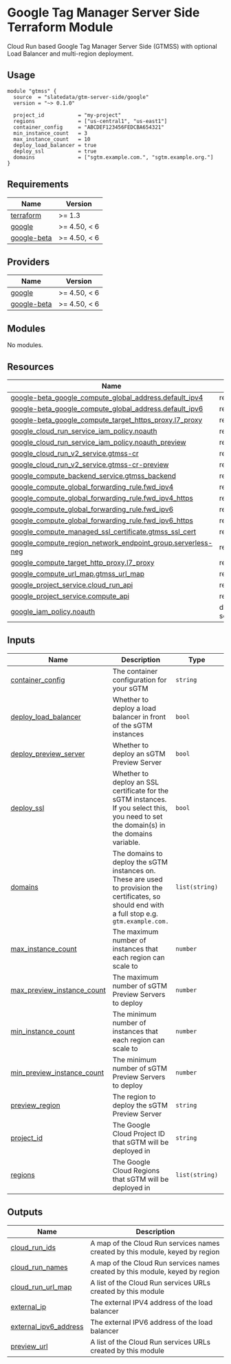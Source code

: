 # Google Tag Manager Server Side Terraform Module

Cloud Run based Google Tag Manager Server Side (GTMSS) with optional Load Balancer and multi-region deployment.

## Usage

```hcl
module "gtmss" {
  source  = "slatedata/gtm-server-side/google"
  version = "~> 0.1.0"

  project_id           = "my-project"
  regions              = ["us-central1", "us-east1"]
  container_config     = "ABCDEF123456FEDCBA654321"
  min_instance_count   = 3
  max_instance_count   = 10
  deploy_load_balancer = true
  deploy_ssl           = true
  domains              = ["sgtm.example.com.", "sgtm.example.org."]
}
```
<!-- BEGINNING OF PRE-COMMIT-TERRAFORM DOCS HOOK -->
## Requirements

| Name | Version |
|------|---------|
| <a name="requirement_terraform"></a> [terraform](#requirement\_terraform) | >= 1.3 |
| <a name="requirement_google"></a> [google](#requirement\_google) | >= 4.50, < 6 |
| <a name="requirement_google-beta"></a> [google-beta](#requirement\_google-beta) | >= 4.50, < 6 |

## Providers

| Name | Version |
|------|---------|
| <a name="provider_google"></a> [google](#provider\_google) | >= 4.50, < 6 |
| <a name="provider_google-beta"></a> [google-beta](#provider\_google-beta) | >= 4.50, < 6 |

## Modules

No modules.

## Resources

| Name | Type |
|------|------|
| [google-beta_google_compute_global_address.default_ipv4](https://registry.terraform.io/providers/hashicorp/google-beta/latest/docs/resources/google_compute_global_address) | resource |
| [google-beta_google_compute_global_address.default_ipv6](https://registry.terraform.io/providers/hashicorp/google-beta/latest/docs/resources/google_compute_global_address) | resource |
| [google-beta_google_compute_target_https_proxy.l7_proxy](https://registry.terraform.io/providers/hashicorp/google-beta/latest/docs/resources/google_compute_target_https_proxy) | resource |
| [google_cloud_run_service_iam_policy.noauth](https://registry.terraform.io/providers/hashicorp/google/latest/docs/resources/cloud_run_service_iam_policy) | resource |
| [google_cloud_run_service_iam_policy.noauth_preview](https://registry.terraform.io/providers/hashicorp/google/latest/docs/resources/cloud_run_service_iam_policy) | resource |
| [google_cloud_run_v2_service.gtmss-cr](https://registry.terraform.io/providers/hashicorp/google/latest/docs/resources/cloud_run_v2_service) | resource |
| [google_cloud_run_v2_service.gtmss-cr-preview](https://registry.terraform.io/providers/hashicorp/google/latest/docs/resources/cloud_run_v2_service) | resource |
| [google_compute_backend_service.gtmss_backend](https://registry.terraform.io/providers/hashicorp/google/latest/docs/resources/compute_backend_service) | resource |
| [google_compute_global_forwarding_rule.fwd_ipv4](https://registry.terraform.io/providers/hashicorp/google/latest/docs/resources/compute_global_forwarding_rule) | resource |
| [google_compute_global_forwarding_rule.fwd_ipv4_https](https://registry.terraform.io/providers/hashicorp/google/latest/docs/resources/compute_global_forwarding_rule) | resource |
| [google_compute_global_forwarding_rule.fwd_ipv6](https://registry.terraform.io/providers/hashicorp/google/latest/docs/resources/compute_global_forwarding_rule) | resource |
| [google_compute_global_forwarding_rule.fwd_ipv6_https](https://registry.terraform.io/providers/hashicorp/google/latest/docs/resources/compute_global_forwarding_rule) | resource |
| [google_compute_managed_ssl_certificate.gtmss_ssl_cert](https://registry.terraform.io/providers/hashicorp/google/latest/docs/resources/compute_managed_ssl_certificate) | resource |
| [google_compute_region_network_endpoint_group.serverless-neg](https://registry.terraform.io/providers/hashicorp/google/latest/docs/resources/compute_region_network_endpoint_group) | resource |
| [google_compute_target_http_proxy.l7_proxy](https://registry.terraform.io/providers/hashicorp/google/latest/docs/resources/compute_target_http_proxy) | resource |
| [google_compute_url_map.gtmss_url_map](https://registry.terraform.io/providers/hashicorp/google/latest/docs/resources/compute_url_map) | resource |
| [google_project_service.cloud_run_api](https://registry.terraform.io/providers/hashicorp/google/latest/docs/resources/project_service) | resource |
| [google_project_service.compute_api](https://registry.terraform.io/providers/hashicorp/google/latest/docs/resources/project_service) | resource |
| [google_iam_policy.noauth](https://registry.terraform.io/providers/hashicorp/google/latest/docs/data-sources/iam_policy) | data source |

## Inputs

| Name | Description | Type | Default | Required |
|------|-------------|------|---------|:--------:|
| <a name="input_container_config"></a> [container\_config](#input\_container\_config) | The container configuration for your sGTM | `string` | n/a | yes |
| <a name="input_deploy_load_balancer"></a> [deploy\_load\_balancer](#input\_deploy\_load\_balancer) | Whether to deploy a load balancer in front of the sGTM instances | `bool` | `false` | no |
| <a name="input_deploy_preview_server"></a> [deploy\_preview\_server](#input\_deploy\_preview\_server) | Whether to deploy an sGTM Preview Server | `bool` | `false` | no |
| <a name="input_deploy_ssl"></a> [deploy\_ssl](#input\_deploy\_ssl) | Whether to deploy an SSL certificate for the sGTM instances. If you select this, you need to set the domain(s) in the domains variable. | `bool` | `false` | no |
| <a name="input_domains"></a> [domains](#input\_domains) | The domains to deploy the sGTM instances on. These are used to provision the certificates, so should end with a full stop e.g. `gtm.example.com.` | `list(string)` | `[]` | no |
| <a name="input_max_instance_count"></a> [max\_instance\_count](#input\_max\_instance\_count) | The maximum number of instances that each region can scale to | `number` | `10` | no |
| <a name="input_max_preview_instance_count"></a> [max\_preview\_instance\_count](#input\_max\_preview\_instance\_count) | The maximum number of sGTM Preview Servers to deploy | `number` | `1` | no |
| <a name="input_min_instance_count"></a> [min\_instance\_count](#input\_min\_instance\_count) | The minimum number of instances that each region can scale to | `number` | `1` | no |
| <a name="input_min_preview_instance_count"></a> [min\_preview\_instance\_count](#input\_min\_preview\_instance\_count) | The minimum number of sGTM Preview Servers to deploy | `number` | `1` | no |
| <a name="input_preview_region"></a> [preview\_region](#input\_preview\_region) | The region to deploy the sGTM Preview Server | `string` | `"europe-west1"` | no |
| <a name="input_project_id"></a> [project\_id](#input\_project\_id) | The Google Cloud Project ID that sGTM will be deployed in | `string` | n/a | yes |
| <a name="input_regions"></a> [regions](#input\_regions) | The Google Cloud Regions that sGTM will be deployed in | `list(string)` | <pre>[<br>  "europe-west1"<br>]</pre> | no |

## Outputs

| Name | Description |
|------|-------------|
| <a name="output_cloud_run_ids"></a> [cloud\_run\_ids](#output\_cloud\_run\_ids) | A map of the Cloud Run services names created by this module, keyed by region |
| <a name="output_cloud_run_names"></a> [cloud\_run\_names](#output\_cloud\_run\_names) | A map of the Cloud Run services names created by this module, keyed by region |
| <a name="output_cloud_run_url_map"></a> [cloud\_run\_url\_map](#output\_cloud\_run\_url\_map) | A list of the Cloud Run services URLs created by this module |
| <a name="output_external_ip"></a> [external\_ip](#output\_external\_ip) | The external IPV4 address of the load balancer |
| <a name="output_external_ipv6_address"></a> [external\_ipv6\_address](#output\_external\_ipv6\_address) | The external IPV6 address of the load balancer |
| <a name="output_preview_url"></a> [preview\_url](#output\_preview\_url) | A list of the Cloud Run services URLs created by this module |
<!-- END OF PRE-COMMIT-TERRAFORM DOCS HOOK -->
